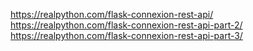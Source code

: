 https://realpython.com/flask-connexion-rest-api/
https://realpython.com/flask-connexion-rest-api-part-2/
https://realpython.com/flask-connexion-rest-api-part-3/
